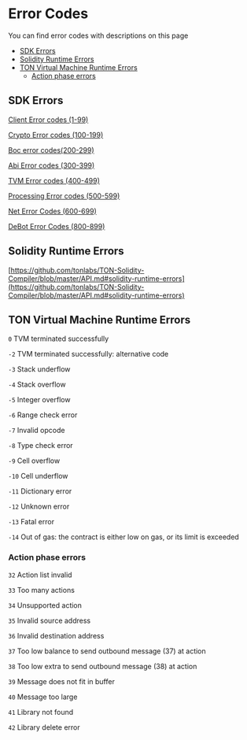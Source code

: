 # Error Codes

You can find error codes with descriptions on this page

* [SDK Errors](error\_codes.md#sdk-errors)
* [Solidity Runtime Errors](error\_codes.md#solidity-runtime-errors)
* [TON Virtual Machine Runtime Errors](error\_codes.md#ton-virtual-machine-runtime-errors)
  * [Action phase errors](error\_codes.md#action-phase-errors)

## SDK Errors

[Client Error codes (1-99)](types-and-methods/mod\_client.md#clienterrorcode)

[Crypto Error codes (100-199)](https://docs.everos.dev/ever-sdk/reference/types-and-methods/mod\_crypto#cryptoerrorcode)

[Boc error codes(200-299)](https://docs.everos.dev/ever-sdk/reference/types-and-methods/mod\_boc#bocerrorcode)

[Abi Error codes (300-399)](types-and-methods/mod\_abi.md#AbiErrorCode)

[TVM Error codes (400-499)](https://docs.everos.dev/ever-sdk/reference/types-and-methods/mod\_tvm#tvmerrorcode)

[Processing Error codes (500-599)](types-and-methods/mod\_processing.md#processingerrorcode)

[Net Error Codes (600-699)](types-and-methods/mod\_net.md#neterrorcode)

[DeBot Error Codes (800-899)](types-and-methods/mod\_debot.md#deboterrorcode)

## Solidity Runtime Errors

[https://github.com/tonlabs/TON-Solidity-Compiler/blob/master/API.md#solidity-runtime-errors](https://github.com/tonlabs/TON-Solidity-Compiler/blob/master/API.md#solidity-runtime-errors)

## TON Virtual Machine Runtime Errors

`0` TVM terminated successfully

`-2` TVM terminated successfully: alternative code

`-3` Stack underflow

`-4` Stack overflow

`-5` Integer overflow

`-6` Range check error

`-7` Invalid opcode

`-8` Type check error

`-9` Cell overflow

`-10` Cell underflow

`-11` Dictionary error

`-12` Unknown error

`-13` Fatal error

`-14` Out of gas: the contract is either low on gas, or its limit is exceeded

### Action phase errors

`32` Action list invalid

`33` Too many actions

`34` Unsupported action

`35` Invalid source address

`36` Invalid destination address

`37` Too low balance to send outbound message (37) at action

`38` Too low extra to send outbound message (38) at action

`39` Message does not fit in buffer

`40` Message too large

`41` Library not found

`42` Library delete error
